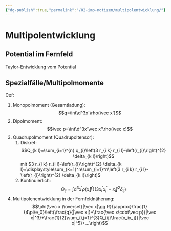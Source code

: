 ```yaml
---
{"dg-publish":true,"permalink":"/02-imp-notizen/multipolentwicklung/"}
---
```


# Multipolentwicklung
## Potential im Fernfeld
Taylor-Entwicklung vom Potential 
## Spezialfälle/Multipolmomente
Def: 
1. Monopolmoment (Gesamtladung): $$q=\int\d^3x'\rho(\vec x')$$
2. Dipolmoment: $$\vec p=\int\d^3x'\vec x'\rho(\vec x)$$
3. Quadrupolmoment (Quadrupoltensor):  
	1. Diskret: $$Q_{k l}=\sum_{i=1}^{n} q_{i}\left(3 r_{i k} r_{i l}-\left(r_{i}\right)^{2} \delta_{k l}\right)$$ mit $3 r_{i k} r_{i l}-\left(r_{i}\right)^{2} \delta_{k l}=\displaystyle\sum_{k=1}^n\sum_{l=1}^n\left(3 r_{i k} r_{i l}-\left(r_{i}\right)^{2} \delta_{k l}\right)$
	2. Kontinuierlich: $$Q_{i j}=\int \mathrm{d}^{3} x^{\prime} \rho\left(\vec{x}^{\prime}\right)\left(3 x_{i}^{\prime} x_{j}^{\prime}-\vec{x}^{2} \delta_{i j}\right)$$
4. Multipolenentwicklung in der Fernfeldnäherung: $$\phi(\vec x )\overset{|\vec x|\gg R}{\approx}\frac{1}{4\pi\e_0}\left(\frac{q}{|\vec x|}+\frac{\vec x\cdot\vec p}{|\vec x|^3}+\frac{1}{2}\sum_{i,j=1}^{3}Q_{ij}\frac{x_ix_j}{|\vec x|^5}+...\right)$$